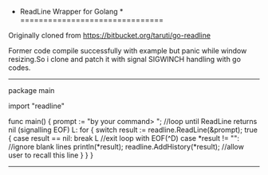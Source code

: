 * ReadLine Wrapper for Golang *
===============================

Originally cloned from https://bitbucket.org/taruti/go-readline

Former code compile successfully with example but panic while window resizing.So i clone and patch it with
signal SIGWINCH handling with go codes.

--------------------------------------------------------------------------

package main

import "readline"

func main() {
	prompt := "by your command> ";
	//loop until ReadLine returns nil (signalling EOF)
L:
	for {
		switch result := readline.ReadLine(&prompt); true {
		case result == nil: break L //exit loop with EOF(^D)
		case *result != "": //ignore blank lines
			println(*result);
			readline.AddHistory(*result); //allow user to recall this line
		}
	}
}

---------------------------------------------------------------------------